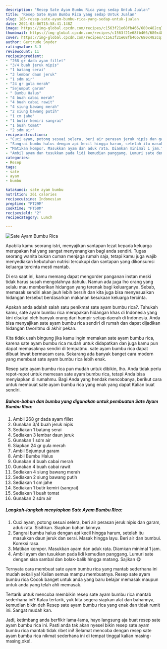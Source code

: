 ```yaml
---
description: "Resep Sate Ayam Bumbu Rica yang sedap Untuk Jualan"
title: "Resep Sate Ayam Bumbu Rica yang sedap Untuk Jualan"
slug: 185-resep-sate-ayam-bumbu-rica-yang-sedap-untuk-jualan
date: 2021-03-06T15:58:41.148Z
image: https://img-global.cpcdn.com/recipes/c1563f21e68fb466/680x482cq70/sate-ayam-bumbu-rica-foto-resep-utama.jpg
thumbnail: https://img-global.cpcdn.com/recipes/c1563f21e68fb466/680x482cq70/sate-ayam-bumbu-rica-foto-resep-utama.jpg
cover: https://img-global.cpcdn.com/recipes/c1563f21e68fb466/680x482cq70/sate-ayam-bumbu-rica-foto-resep-utama.jpg
author: Gertrude Snyder
ratingvalue: 3.3
reviewcount: 11
recipeingredient:
- "268 gr dada ayam fillet"
- "3/4 buah jeruk nipis"
- "1 batang serai"
- "3 lembar daun jeruk"
- "1 sdm air"
- "24 gr gula merah"
- "Sejumput garam"
- " Bumbu Halus"
- "4 buah cabai merah"
- "4 buah cabai rawit"
- "4 siung bawang merah"
- "2 siung bawang putih"
- "1 cm jahe"
- "1 butir kemiri sangrai"
- "1 buah tomat"
- "2 sdm air"
recipeinstructions:
- "Cuci ayam, potong sesuai selera, beri air perasan jeruk nipis dan garam, aduk rata. Sisihkan. Siapkan bahan lainnya."
- "Sangrai bumbu halus dengan api kecil hingga harum, setelah itu masukkan daun jeruk dan serai. Masak hingga layu. Beri air dan bumbui. Koreksi rasa."
- "Matikan kompor. Masukkan ayam dan aduk rata. Diamkan minimal 1 jam."
- "Ambil ayam dan tusukkan pada lidi kemudian panggang. Lumuri sate dengan sisa sambal dan bolak-balik hingga matang. Sajikan 😋"
categories:
- Resep
tags:
- sate
- ayam
- bumbu

katakunci: sate ayam bumbu 
nutrition: 261 calories
recipecuisine: Indonesian
preptime: "PT29M"
cooktime: "PT50M"
recipeyield: "2"
recipecategory: Lunch

---
```



![Sate Ayam Bumbu Rica](https://img-global.cpcdn.com/recipes/c1563f21e68fb466/680x482cq70/sate-ayam-bumbu-rica-foto-resep-utama.jpg)

Apabila kamu seorang istri, menyajikan santapan lezat kepada keluarga merupakan hal yang sangat menyenangkan bagi anda sendiri. Tugas seorang  wanita bukan cuman menjaga rumah saja, tetapi kamu juga wajib menyediakan kebutuhan nutrisi tercukupi dan santapan yang dikonsumsi keluarga tercinta mesti mantab.

Di era  saat ini, kamu memang dapat mengorder panganan instan meski tidak harus susah mengolahnya dahulu. Namun ada juga lho orang yang selalu mau memberikan hidangan yang terenak bagi keluarganya. Sebab, memasak sendiri akan jauh lebih bersih dan kita juga bisa menyesuaikan hidangan tersebut berdasarkan makanan kesukaan keluarga tercinta. 



Apakah anda adalah salah satu penikmat sate ayam bumbu rica?. Tahukah kamu, sate ayam bumbu rica merupakan hidangan khas di Indonesia yang kini disukai oleh banyak orang dari hampir setiap daerah di Indonesia. Anda bisa menyajikan sate ayam bumbu rica sendiri di rumah dan dapat dijadikan hidangan favoritmu di akhir pekan.

Kita tidak usah bingung jika kamu ingin memakan sate ayam bumbu rica, karena sate ayam bumbu rica mudah untuk didapatkan dan juga kamu pun dapat memasaknya sendiri di tempatmu. sate ayam bumbu rica dapat dibuat lewat bermacam cara. Sekarang ada banyak banget cara modern yang membuat sate ayam bumbu rica lebih enak.

Resep sate ayam bumbu rica pun mudah untuk dibikin, lho. Anda tidak perlu repot-repot untuk memesan sate ayam bumbu rica, tetapi Anda bisa menyiapkan di rumahmu. Bagi Anda yang hendak mencobanya, berikut cara untuk membuat sate ayam bumbu rica yang enak yang dapat Kalian buat sendiri.

<!--inarticleads1-->

##### Bahan-bahan dan bumbu yang digunakan untuk pembuatan Sate Ayam Bumbu Rica:

1. Ambil 268 gr dada ayam fillet
1. Gunakan 3/4 buah jeruk nipis
1. Sediakan 1 batang serai
1. Sediakan 3 lembar daun jeruk
1. Gunakan 1 sdm air
1. Siapkan 24 gr gula merah
1. Ambil Sejumput garam
1. Ambil  Bumbu Halus
1. Gunakan 4 buah cabai merah
1. Gunakan 4 buah cabai rawit
1. Sediakan 4 siung bawang merah
1. Sediakan 2 siung bawang putih
1. Sediakan 1 cm jahe
1. Sediakan 1 butir kemiri (sangrai)
1. Sediakan 1 buah tomat
1. Gunakan 2 sdm air




<!--inarticleads2-->

##### Langkah-langkah menyiapkan Sate Ayam Bumbu Rica:

1. Cuci ayam, potong sesuai selera, beri air perasan jeruk nipis dan garam, aduk rata. Sisihkan. Siapkan bahan lainnya.
1. Sangrai bumbu halus dengan api kecil hingga harum, setelah itu masukkan daun jeruk dan serai. Masak hingga layu. Beri air dan bumbui. Koreksi rasa.
1. Matikan kompor. Masukkan ayam dan aduk rata. Diamkan minimal 1 jam.
1. Ambil ayam dan tusukkan pada lidi kemudian panggang. Lumuri sate dengan sisa sambal dan bolak-balik hingga matang. Sajikan 😋




Ternyata cara membuat sate ayam bumbu rica yang mantab sederhana ini mudah sekali ya! Kalian semua mampu membuatnya. Resep sate ayam bumbu rica Cocok banget untuk anda yang baru belajar memasak maupun untuk anda yang telah ahli memasak.

Tertarik untuk mencoba membikin resep sate ayam bumbu rica mantab sederhana ini? Kalau tertarik, yuk kita segera siapkan alat dan bahannya, kemudian bikin deh Resep sate ayam bumbu rica yang enak dan tidak rumit ini. Sangat mudah kan. 

Jadi, ketimbang anda berfikir lama-lama, hayo langsung aja buat resep sate ayam bumbu rica ini. Pasti anda tak akan nyesel bikin resep sate ayam bumbu rica mantab tidak ribet ini! Selamat mencoba dengan resep sate ayam bumbu rica nikmat sederhana ini di tempat tinggal kalian masing-masing,oke!.

